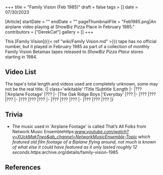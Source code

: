 +++
title = "Family Vision (Feb 1985)"
draft = false
tags = []
date = 07/30/2023

[Article]
startDate = ""
endDate = ""
pageThumbnailFile = "Feb1985.png|An airplane video playing at ShowBiz Pizza Place in February 1985."
contributors = ["DerekCat"]
gallery = []
+++


This [Family Vision]({{< ref "wiki/Family Vision.md" >}}) tape has no official number, but it played in February 1985 as part of a collection of monthly Family Vision Betamax tapes released to <i>ShowBiz Pizza Place</i> stores starting in 1984.

<h2> Video List </h2>
The tape's total length and videos used are completely unknown, some may not be the real title.
{| class='wikitable'
!Title
!Subtitle
!Length
|-
|???
|'Airplane Footage'
|???
|-
|The Oak Ridge Boys
|'Everyday'
|???
|-
|???
|???
|???
|-
|???
|???
|???
|-
|???
|???
|???
|-
|???
|???
|???
|}

<h2> Trivia </h2>

* The music used in 'Airplane Footage' is called That’s All Folks from Network Music Ensemble<ref>https:<i>www.youtube.com/watch?v=XUckMqkTneo&ab_channel=NetworkMusicEnsemble-Topic</ref> which featured old film footage of a Biplane flying around, not much is known of what else it could have featured as it only lasted roughly 12 seconds.<ref>https:</i>archive.org/details/family-vision-1985</ref>

<h2> References </h2>
<references />